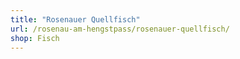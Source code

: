 ```yaml
---
title: "Rosenauer Quellfisch"
url: /rosenau-am-hengstpass/rosenauer-quellfisch/
shop: Fisch
---
```

